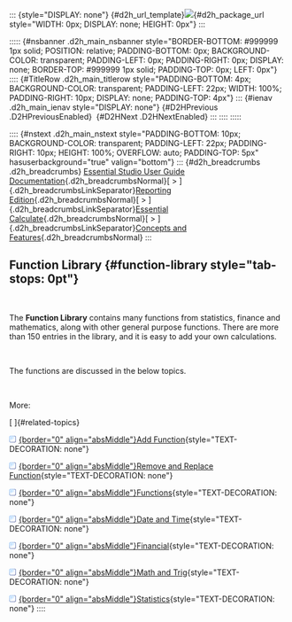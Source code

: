 ::: {style="DISPLAY: none"}
[](ms-xhelp:///?Id=d2h_url_template){#d2h_url_template}![](!package_url!){#d2h_package_url style="WIDTH: 0px; DISPLAY: none; HEIGHT: 0px"}
:::

::::: {#nsbanner .d2h_main_nsbanner style="BORDER-BOTTOM: #999999 1px solid; POSITION: relative; PADDING-BOTTOM: 0px; BACKGROUND-COLOR: transparent; PADDING-LEFT: 0px; PADDING-RIGHT: 0px; DISPLAY: none; BORDER-TOP: #999999 1px solid; PADDING-TOP: 0px; LEFT: 0px"}
:::: {#TitleRow .d2h_main_titlerow style="PADDING-BOTTOM: 4px; BACKGROUND-COLOR: transparent; PADDING-LEFT: 22px; WIDTH: 100%; PADDING-RIGHT: 10px; DISPLAY: none; PADDING-TOP: 4px"}
::: {#ienav .d2h_main_ienav style="DISPLAY: none"}
[](ms-xhelp:///?Id=81903d16-11db-44a1-91b7-7d6ebaaf1629){#D2HPrevious .D2HPreviousEnabled}  [](ms-xhelp:///?Id=323eaae3-d71b-4be2-a6e6-ee46f7901ed6){#D2HNext .D2HNextEnabled}
:::
::::
:::::

:::: {#nstext .d2h_main_nstext style="PADDING-BOTTOM: 10px; BACKGROUND-COLOR: transparent; PADDING-LEFT: 22px; PADDING-RIGHT: 10px; HEIGHT: 100%; OVERFLOW: auto; PADDING-TOP: 5px" hasuserbackground="true" valign="bottom"}
::: {#d2h_breadcrumbs .d2h_breadcrumbs}
[Essential Studio User Guide Documentation](ms-xhelp:///?Id=12457748-09e3-4d74-a240-8e049cedf030){.d2h_breadcrumbsNormal}[ \> ]{.d2h_breadcrumbsLinkSeparator}[Reporting Edition](ms-xhelp:///?Id=027aa5b6-6676-4f93-ad23-c20e8c45792e){.d2h_breadcrumbsNormal}[ \> ]{.d2h_breadcrumbsLinkSeparator}[Essential Calculate](ms-xhelp:///?Id=2ea52c7f-a332-43bd-9ca7-2ea0898ff54e){.d2h_breadcrumbsNormal}[ \> ]{.d2h_breadcrumbsLinkSeparator}[Concepts and Features](ms-xhelp:///?Id=91222e44-d3ca-4392-8f0f-41bd2ae3dd3f){.d2h_breadcrumbsNormal}
:::

## Function Library {#function-library style="tab-stops: 0pt"}

 

The **Function Library** contains many functions from statistics, finance and mathematics, along with other general purpose functions. There are more than 150 entries in the library, and it is easy to add your own calculations.

 

The functions are discussed in the below topics.

 

More:

[ ]{#related-topics}

[![](button.gif){border="0" align="absMiddle"}Add Function](ms-xhelp:///?Id=323eaae3-d71b-4be2-a6e6-ee46f7901ed6){style="TEXT-DECORATION: none"}

[![](button.gif){border="0" align="absMiddle"}Remove and Replace Function](ms-xhelp:///?Id=6767efa7-2b84-4cc5-9d55-93f892ac64a2){style="TEXT-DECORATION: none"}

[![](button.gif){border="0" align="absMiddle"}Functions](ms-xhelp:///?Id=9bd4367b-5a68-4b95-8e4c-1bdfbaa4d9a8){style="TEXT-DECORATION: none"}

[![](button.gif){border="0" align="absMiddle"}Date and Time](ms-xhelp:///?Id=ca38556f-6c98-49a4-8c10-733e12b6c496){style="TEXT-DECORATION: none"}

[![](button.gif){border="0" align="absMiddle"}Financial](ms-xhelp:///?Id=dad39858-5abd-4b1f-b4ac-fc50225663af){style="TEXT-DECORATION: none"}

[![](button.gif){border="0" align="absMiddle"}Math and Trig](ms-xhelp:///?Id=07caa280-f7ee-4e0d-84ce-bd9329655569){style="TEXT-DECORATION: none"}

[![](button.gif){border="0" align="absMiddle"}Statistics](ms-xhelp:///?Id=c87fefb8-35bd-42bb-a111-07590ea40977){style="TEXT-DECORATION: none"}
::::
